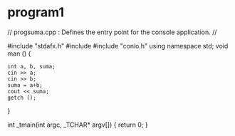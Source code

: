 # program1
// progsuma.cpp : Defines the entry point for the console application.
//

#include "stdafx.h"
#include <iostream>
#include "conio.h"
using namespace std;
void man ()
{

	int a, b, suma;
    cin >> a;
    cin >> b;
	suma = a+b;
	cout << suma;
	getch ();
}

int _tmain(int argc, _TCHAR* argv[])
{
	return 0;
}

